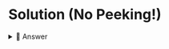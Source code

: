 # Solution (No Peeking!)


<details> <summary> 👀 Answer </summary>

```python
print("Getting to know you!")

YourName = input("What is your name? ")
Hungry = input ("What is your favorite food? ")
Music = input("What is your favorite music? ")
WhereAreYou = input("Where are you? ")

print("You are")
print(YourName)
print() 

print("You're probably hungry for")
print(Hungry)
print()
print("You're probably listening to")
print (Music)
print()
print ("You're probably living in the amazing")
print (WhereAreYou)
print() 
print ("Have a great day!")

```


</details>